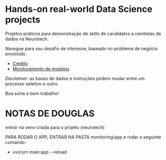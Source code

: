 # Hands-on real-world Data Science projects
Projetos práticos para demonstração de skills de candidatos a cientistas de dados na Neurotech.

Navegue para seu desafio de interesse, baseado no problema de negócio envolvido:

- [Crédito](./credit/README.md)
- [Monitoramento de modelos](./monitoring/README.md)

_Disclaimer:_ as bases de dados e instruções podem mudar entre um processo seletivo e outro.

Boa sorte e bom trabalho!


# NOTAS DE DOUGLAS

entrar na venv criada para o projeto (neurotech)

PARA RODAR O APP, ENTRAR NA PASTA monitoring/app e rodar o seguinte comando:
- uvicorn main:app --reload